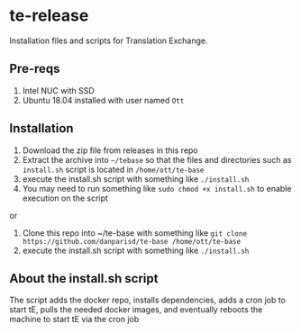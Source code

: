 # te-release
Installation files and scripts for Translation Exchange.

## Pre-reqs
1. Intel NUC with SSD
2. Ubuntu 18.04 installed with user named `Ott`

## Installation

1. Download the zip file from releases in this repo
2. Extract the archive into `~/tebase` so that the files and directories such as `install.sh` script is located in `/home/ott/te-base`
3. execute the install.sh script with something like `./install.sh`
4. You may need to run something like `sudo chmod +x install.sh` to enable execution on the script

or

1. Clone this repo into ~/te-base with something like `git clone https://github.com/danparisd/te-base /home/ott/te-base`
2. execute the install.sh script with something like `./install.sh`


## About the install.sh script
The script adds the docker repo, installs dependencies, adds a cron job to start tE, pulls the needed docker images, and eventually reboots the machine to start tE via the cron job
